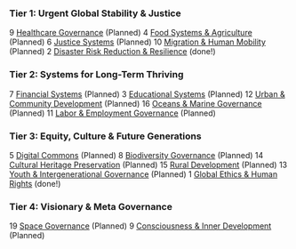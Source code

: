 ### Tier 1: Urgent Global Stability & Justice
9  [Healthcare Governance](/framework/docs/implementation/healthcare) (Planned)
4  [Food Systems & Agriculture](/framework/docs/implementation/food) (Planned)
6  [Justice Systems](/framework/docs/implementation/justice) (Planned)
10 [Migration & Human Mobility](/framework/docs/implementation/migration) (Planned)
2  [Disaster Risk Reduction & Resilience](/framework/docs/implementation/disaster) (done!)

### Tier 2: Systems for Long-Term Thriving
7  [Financial Systems](/framework/docs/implementation/finance) (Planned)
3  [Educational Systems](/framework/docs/implementation/education) (Planned)
12 [Urban & Community Development](/framework/docs/implementation/urban) (Planned)
16 [Oceans & Marine Governance](/framework/docs/implementation/oceans) (Planned)
11 [Labor & Employment Governance](/framework/docs/implementation/labor) (Planned)

### Tier 3: Equity, Culture & Future Generations
5  [Digital Commons](/framework/docs/implementation/digital) (Planned)
8  [Biodiversity Governance](/framework/docs/implementation/biodiversity) (Planned)
14 [Cultural Heritage Preservation](/framework/docs/implementation/culture) (Planned)
15 [Rural Development](/framework/docs/implementation/rural) (Planned)
13 [Youth & Intergenerational Governance](/framework/docs/implementation/youth) (Planned)
1  [Global Ethics & Human Rights](/framework/docs/implementation/ethics) (done!)

### Tier 4: Visionary & Meta Governance
19 [Space Governance](/framework/docs/implementation/space) (Planned)
9  [Consciousness & Inner Development](/framework/docs/implementation/consciousness) (Planned)

